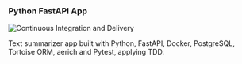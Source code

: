 ### Python FastAPI App

![Continuous Integration and Delivery](https://github.com/nfo94/fastapi-tdd-docker/workflows/Continuous%20Integration%20and%20Delivery/badge.svg?branch=master)

Text summarizer app built with Python, FastAPI, Docker, PostgreSQL, Tortoise
ORM, aerich and Pytest, applying TDD.
